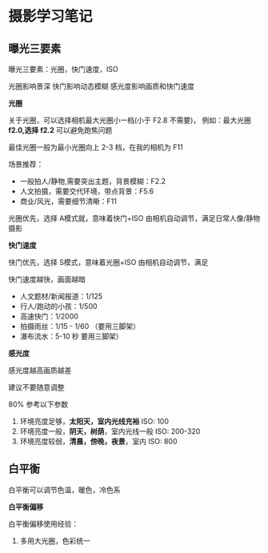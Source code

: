 # 摄影学习笔记

## 曝光三要素

曝光三要素：光圈，快门速度，ISO

光圈影响景深
快门影响动态模糊
感光度影响画质和快门速度

**光圈**

关于光圈，可以选择相机最大光圈小一档(小于 F2.8 不需要)，
例如：最大光圈 **f2.0,选择 f2.2** 可以避免跑焦问题



最佳光圈一般为最小光圈向上 2-3 档，在我的相机为 F11

场景推荐：
- 一般拍人/静物,需要突出主题，背景模糊：F2.2
- 人文拍摄，需要交代环境，带点背景：F5.6
- 商业/风光，需要细节清晰：F11


光圈优先，选择 A模式就，意味着快门+ISO 由相机自动调节，满足日常人像/静物摄影

**快门速度**

快门优先，选择 S模式，意味着光圈+ISO 由相机自动调节，满足

快门速度越快，画面越暗

- 人文题材/新闻报道：1/125
- 行人/跑动的小孩：1/500
- 高速快门：1/2000
- 拍摄雨丝：1/15 - 1/60 （要用三脚架）
- 瀑布流水：5-10 秒 要用三脚架）

**感光度**

感光度越高画质越差

建议不要随意调整

80% 参考以下参数

1. 环境亮度足够，**太阳天，室内光线充裕** ISO: 100
2. 环境亮度一般，**阴天，树荫**，室内光线一般 ISO: 200-320
3.  环境亮度较弱，**清晨，傍晚，夜景**，室内 ISO: 800

## 白平衡

白平衡可以调节色温，暖色，冷色系

**白平衡偏移**

白平衡偏移使用经验：
1. 多用大光圈，色彩统一
